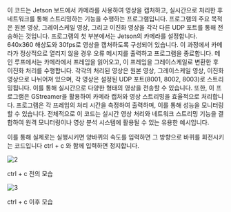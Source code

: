 이 코드는 Jetson 보드에서 카메라를 사용하여 영상을 캡처하고, 
실시간으로 처리한 후 네트워크를 통해 스트리밍하는 기능을 수행하는 프로그램입니다. 
프로그램의 주요 목적은 원본 영상, 그레이스케일 영상, 그리고 이진화 영상을 각각 다른 UDP 포트를 통해 전송하는 것입니다.
프로그램의 첫 부분에서는 Jetson의 카메라를 설정합니다. 
640x360 해상도와 30fps로 영상을 캡처하도록 구성되어 있습니다. 
이 과정에서 카메라가 정상적으로 열리지 않을 경우 오류 메시지를 출력하고 프로그램을 종료합니다.
메인 루프에서는 카메라에서 프레임을 읽어오고, 이 프레임을 그레이스케일로 변환한 후 이진화 처리를 수행합니다. 
각각의 처리된 영상은 원본 영상, 그레이스케일 영상, 이진화 영상으로 나뉘어져 있으며, 각 영상은 설정된 UDP 포트(8001, 8002, 8003)로 스트리밍됩니다. 
이를 통해 실시간으로 다양한 형태의 영상을 전송할 수 있습니다.
또한, 이 프로그램은 GStreamer을 활용하여 카메라 캡처와 영상 스트리밍을 효율적으로 처리합니다. 
프로그램은 각 프레임의 처리 시간을 측정하여 출력하며, 이를 통해 성능을 모니터링할 수 있습니다. 
전체적으로 이 코드는 실시간 영상 처리와 네트워크 스트리밍 기능을 결합하여 원격 모니터링이나 영상 분석 시스템에 활용될 수 있는 유용한 예시입니다.

이를 통해 실제로는 실행시키면 양바퀴의 속도를 입력하면 그 방향으로 바퀴를 회전시키는 코드입니다
ctrl + c 와 함께 입력하면 정지합니다.

![2](https://github.com/user-attachments/assets/499c9de0-aeed-4adc-8096-fd23291b2915)

ctrl + c 전의 모습

![3](https://github.com/user-attachments/assets/00148fbb-ca86-4898-a4ed-1fea9478e647)

ctrl + c 이후 모습
